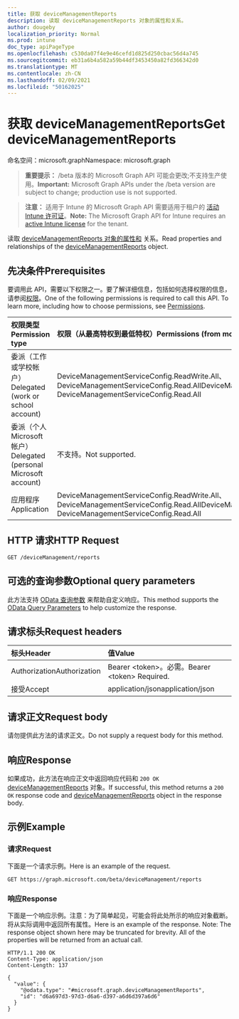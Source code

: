```yaml
---
title: 获取 deviceManagementReports
description: 读取 deviceManagementReports 对象的属性和关系。
author: dougeby
localization_priority: Normal
ms.prod: intune
doc_type: apiPageType
ms.openlocfilehash: c530da07f4e9e46cefd1d825d250cbac56d4a745
ms.sourcegitcommit: eb31a6b4a582a59b44df3453450a82fd366342d0
ms.translationtype: MT
ms.contentlocale: zh-CN
ms.lasthandoff: 02/09/2021
ms.locfileid: "50162025"
---
```

# <a name="get-devicemanagementreports"></a><span data-ttu-id="ce9d5-103">获取 deviceManagementReports</span><span class="sxs-lookup"><span data-stu-id="ce9d5-103">Get deviceManagementReports</span></span>

<span data-ttu-id="ce9d5-104">命名空间：microsoft.graph</span><span class="sxs-lookup"><span data-stu-id="ce9d5-104">Namespace: microsoft.graph</span></span>

> <span data-ttu-id="ce9d5-105">**重要提示：** /beta 版本的 Microsoft Graph API 可能会更改;不支持生产使用。</span><span class="sxs-lookup"><span data-stu-id="ce9d5-105">**Important:** Microsoft Graph APIs under the /beta version are subject to change; production use is not supported.</span></span>

> <span data-ttu-id="ce9d5-106">**注意：** 适用于 Intune 的 Microsoft Graph API 需要适用于租户的 [活动 Intune 许可证](https://go.microsoft.com/fwlink/?linkid=839381)。</span><span class="sxs-lookup"><span data-stu-id="ce9d5-106">**Note:** The Microsoft Graph API for Intune requires an [active Intune license](https://go.microsoft.com/fwlink/?linkid=839381) for the tenant.</span></span>

<span data-ttu-id="ce9d5-107">读取 [deviceManagementReports 对象的属性和](../resources/intune-rapolicy-devicemanagementreports.md) 关系。</span><span class="sxs-lookup"><span data-stu-id="ce9d5-107">Read properties and relationships of the [deviceManagementReports](../resources/intune-rapolicy-devicemanagementreports.md) object.</span></span>

## <a name="prerequisites"></a><span data-ttu-id="ce9d5-108">先决条件</span><span class="sxs-lookup"><span data-stu-id="ce9d5-108">Prerequisites</span></span>
<span data-ttu-id="ce9d5-p101">要调用此 API，需要以下权限之一。要了解详细信息，包括如何选择权限的信息，请参阅[权限](/graph/permissions-reference)。</span><span class="sxs-lookup"><span data-stu-id="ce9d5-p101">One of the following permissions is required to call this API. To learn more, including how to choose permissions, see [Permissions](/graph/permissions-reference).</span></span>

|<span data-ttu-id="ce9d5-111">权限类型</span><span class="sxs-lookup"><span data-stu-id="ce9d5-111">Permission type</span></span>|<span data-ttu-id="ce9d5-112">权限（从最高特权到最低特权）</span><span class="sxs-lookup"><span data-stu-id="ce9d5-112">Permissions (from most to least privileged)</span></span>|
|:---|:---|
|<span data-ttu-id="ce9d5-113">委派（工作或学校帐户）</span><span class="sxs-lookup"><span data-stu-id="ce9d5-113">Delegated (work or school account)</span></span>|<span data-ttu-id="ce9d5-114">DeviceManagementServiceConfig.ReadWrite.All、DeviceManagementServiceConfig.Read.All</span><span class="sxs-lookup"><span data-stu-id="ce9d5-114">DeviceManagementServiceConfig.ReadWrite.All, DeviceManagementServiceConfig.Read.All</span></span>|
|<span data-ttu-id="ce9d5-115">委派（个人 Microsoft 帐户）</span><span class="sxs-lookup"><span data-stu-id="ce9d5-115">Delegated (personal Microsoft account)</span></span>|<span data-ttu-id="ce9d5-116">不支持。</span><span class="sxs-lookup"><span data-stu-id="ce9d5-116">Not supported.</span></span>|
|<span data-ttu-id="ce9d5-117">应用程序</span><span class="sxs-lookup"><span data-stu-id="ce9d5-117">Application</span></span>|<span data-ttu-id="ce9d5-118">DeviceManagementServiceConfig.ReadWrite.All、DeviceManagementServiceConfig.Read.All</span><span class="sxs-lookup"><span data-stu-id="ce9d5-118">DeviceManagementServiceConfig.ReadWrite.All, DeviceManagementServiceConfig.Read.All</span></span>|

## <a name="http-request"></a><span data-ttu-id="ce9d5-119">HTTP 请求</span><span class="sxs-lookup"><span data-stu-id="ce9d5-119">HTTP Request</span></span>
<!-- {
  "blockType": "ignored"
}
-->
``` http
GET /deviceManagement/reports
```

## <a name="optional-query-parameters"></a><span data-ttu-id="ce9d5-120">可选的查询参数</span><span class="sxs-lookup"><span data-stu-id="ce9d5-120">Optional query parameters</span></span>
<span data-ttu-id="ce9d5-121">此方法支持 [OData 查询参数](/graph/query-parameters) 来帮助自定义响应。</span><span class="sxs-lookup"><span data-stu-id="ce9d5-121">This method supports the [OData Query Parameters](/graph/query-parameters) to help customize the response.</span></span>

## <a name="request-headers"></a><span data-ttu-id="ce9d5-122">请求标头</span><span class="sxs-lookup"><span data-stu-id="ce9d5-122">Request headers</span></span>
|<span data-ttu-id="ce9d5-123">标头</span><span class="sxs-lookup"><span data-stu-id="ce9d5-123">Header</span></span>|<span data-ttu-id="ce9d5-124">值</span><span class="sxs-lookup"><span data-stu-id="ce9d5-124">Value</span></span>|
|:---|:---|
|<span data-ttu-id="ce9d5-125">Authorization</span><span class="sxs-lookup"><span data-stu-id="ce9d5-125">Authorization</span></span>|<span data-ttu-id="ce9d5-126">Bearer &lt;token&gt;。必需。</span><span class="sxs-lookup"><span data-stu-id="ce9d5-126">Bearer &lt;token&gt; Required.</span></span>|
|<span data-ttu-id="ce9d5-127">接受</span><span class="sxs-lookup"><span data-stu-id="ce9d5-127">Accept</span></span>|<span data-ttu-id="ce9d5-128">application/json</span><span class="sxs-lookup"><span data-stu-id="ce9d5-128">application/json</span></span>|

## <a name="request-body"></a><span data-ttu-id="ce9d5-129">请求正文</span><span class="sxs-lookup"><span data-stu-id="ce9d5-129">Request body</span></span>
<span data-ttu-id="ce9d5-130">请勿提供此方法的请求正文。</span><span class="sxs-lookup"><span data-stu-id="ce9d5-130">Do not supply a request body for this method.</span></span>

## <a name="response"></a><span data-ttu-id="ce9d5-131">响应</span><span class="sxs-lookup"><span data-stu-id="ce9d5-131">Response</span></span>
<span data-ttu-id="ce9d5-132">如果成功，此方法在响应正文中返回响应代码和 `200 OK` [deviceManagementReports](../resources/intune-rapolicy-devicemanagementreports.md) 对象。</span><span class="sxs-lookup"><span data-stu-id="ce9d5-132">If successful, this method returns a `200 OK` response code and [deviceManagementReports](../resources/intune-rapolicy-devicemanagementreports.md) object in the response body.</span></span>

## <a name="example"></a><span data-ttu-id="ce9d5-133">示例</span><span class="sxs-lookup"><span data-stu-id="ce9d5-133">Example</span></span>

### <a name="request"></a><span data-ttu-id="ce9d5-134">请求</span><span class="sxs-lookup"><span data-stu-id="ce9d5-134">Request</span></span>
<span data-ttu-id="ce9d5-135">下面是一个请求示例。</span><span class="sxs-lookup"><span data-stu-id="ce9d5-135">Here is an example of the request.</span></span>
``` http
GET https://graph.microsoft.com/beta/deviceManagement/reports
```

### <a name="response"></a><span data-ttu-id="ce9d5-136">响应</span><span class="sxs-lookup"><span data-stu-id="ce9d5-136">Response</span></span>
<span data-ttu-id="ce9d5-p102">下面是一个响应示例。注意：为了简单起见，可能会将此处所示的响应对象截断。将从实际调用中返回所有属性。</span><span class="sxs-lookup"><span data-stu-id="ce9d5-p102">Here is an example of the response. Note: The response object shown here may be truncated for brevity. All of the properties will be returned from an actual call.</span></span>
``` http
HTTP/1.1 200 OK
Content-Type: application/json
Content-Length: 137

{
  "value": {
    "@odata.type": "#microsoft.graph.deviceManagementReports",
    "id": "d6a697d3-97d3-d6a6-d397-a6d6d397a6d6"
  }
}
```





